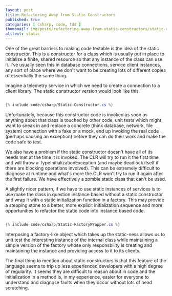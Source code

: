 ```yaml
---
layout: post
title: Refactoring Away from Static Constructors
published: true
categories: [ csharp, code, tdd ]
thumbnail: img/posts/refactoring-away-from-static-constructors/static-constructors-420x255.jpg
alttext: static
---
```


One of the great barriers to making code testable is the idea of the static constructor. This is a constructor for a class which 
is usually put in place to initialize a finite, shared resource so that any instance of the class can use it. I've usually seen 
this in database connections, service client instances, any sort of place where we don't want to be creating lots of different 
copies of essentially the same thing. 

Imagine a telemetry service in which we need to create a connection to a client library. The static constructor version 
would look like this.

~~~csharp

{% include code/csharp/Static-Constructor.cs %}

~~~

Unfortunately, because this constructor code is invoked as soon as anything about that class is touched by other code, unit tests 
which might want to sneak in and replace a concrete (think database, network, file system) connection with a fake or a mock, end up 
invoking the real code (perhaps causing an exception) before they can do their work and make the code safe to test. 

We also have a problem if the static constructor doesn't have all of its needs met at the time it is invoked. The CLR will try to run it 
the first time and will throw a TypeInitializationException (and maybe deadlock itself if there are blocking operations involved). This can 
be extremely difficult to diagnose at runtime and what's more the CLR won't try to run it again after the first failure. We have effectively 
a zombie static class that can't be used.  

A slightly nicer pattern, if we have to use static instances of services is to use make the class in question instance based without a static 
constructor and wrap it with a static initialization function in a factory. This may provide a stepping stone to a better, more explicit 
initialization sequence and more opportunities to refactor the static code into instance based code. 

~~~csharp

{% include code/csharp/Static-FactoryWrapper.cs %}

~~~

Interposing a factory-like object which takes up the static-ness allows us to unit test the interesting instance of the internal class while 
maintaining a simple version of the factory whose only responsbility is creating and maintaining the instance and providing access to it 
to its clients. 

The final thing to mention about static constructors is that this feature of the language seems to trip up less experienced developers 
with a high degree of regularity. It seems they are difficult to reason about in code and the initialization in a method is, in my experience, 
easier for everyone to understand and diagnose faults when they occur without lots of head scratching.

